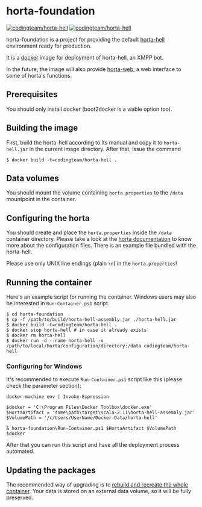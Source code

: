 horta-foundation
================
[![codingteam/horta-hell](http://issuestats.com/github/codingteam/horta-foundation/badge/pr?style=flat-square)](http://www.issuestats.com/github/codingteam/horta-foundation) [![codingteam/horta-hell](http://issuestats.com/github/codingteam/horta-foundation/badge/issue?style=flat-square)](http://www.issuestats.com/github/codingteam/horta-foundation)

horta-foundation is a project for providing the default [horta-hell][]
environment ready for production.

It is a [docker][] image for deployment of horta-hell, an XMPP bot.

In the future, the image will also provide [horta-web][], a web interface to
some of horta's functions.

Prerequisites
-------------
You should only install docker (boot2docker is a viable option too).

Building the image
------------------
First, build the horta-hell according to its manual and copy it to
`horta-hell.jar` in the current image directory. After that, issue the command

    $ docker build -t=codingteam/horta-hell .

Data volumes
------------
You should mount the volume containing `horta.properties` to the `/data`
mountpoint in the container.

Configuring the horta
---------------------
You should create and place the `horta.properties` inside the `/data` container
directory. Please take a look at the [horta documentation][horta-hell] to know
more about the configuration files. There is an example file bundled with the
horta-hell.

Please use only UNIX line endings (plain `\n`) in the `horta.properties`!

Running the container
---------------------
Here's an example script for running the container. Windows users may also be
interested in `Run-Container.ps1` script.

    $ cd horta-foundation
    $ cp -f /path/to/build/horta-hell-assembly.jar ./horta-hell.jar
    $ docker build -t=codingteam/horta-hell .
    $ docker stop horta-hell # in case it already exists
    $ docker rm horta-hell
    $ docker run -d --name horta-hell -v /path/to/local/horta/configuration/directory:/data codingteam/horta-hell

### Configuring for Windows

It's recommended to execute `Run-Container.ps1` script like this (please check
the parameter section):

    docker-machine env | Invoke-Expression

    $docker = 'C:\Program Files\Docker Toolbox\docker.exe'
    $HortaArtifact = 'some\path\target\scala-2.11\horta-hell-assembly.jar'
    $VolumePath = '/c/Users/UserName/Docker-Data/horta-hell'

    & horta-foundation\Run-Container.ps1 $HortaArtifact $VolumePath $docker

After that you can run this script and have all the deployment process
automated.

Updating the packages
---------------------
The recommended way of upgrading is to [rebuild and recreate the whole
container][so-docker-upgrade]. Your data is stored on an external data volume,
so it will be fully preserved.

[docker]: https://www.docker.com/
[horta-hell]: https://github.com/codingteam/horta-hell
[horta-web]: https://github.com/codingteam/horta-web
[so-docker-upgrade]: http://stackoverflow.com/questions/26734402
